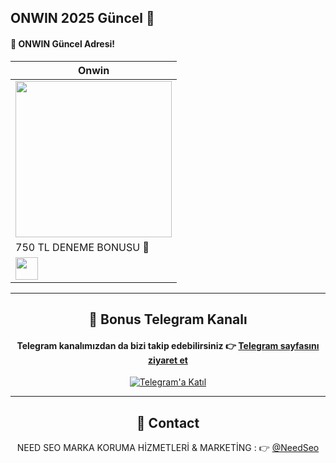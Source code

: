 ## ONWIN 2025 Güncel 👋  

#### 🎰 ONWIN Güncel Adresi!  

<div align="center">

| Onwin |
|-------|
| <a href="https://shortlinkapp.com/LgsCj" target="_blank"><img src="https://resmim.net/cdn/2025/06/01/Td5BpZ.jpg" width="250" height="auto" /></a> |
| 750 TL DENEME BONUSU 🎁 |
| <a href="https://shortlinkapp.com/LgsCj" target="_blank"><img src="https://img.shields.io/badge/Bonusu_Al-Hemen_Tıkla-green?style=for-the-badge" style="height:36px;" /></a> |

---

## 📲 Bonus Telegram Kanalı  
#### Telegram kanalımızdan da bizi takip edebilirsiniz 👉 [Telegram sayfasını ziyaret et](https://t.me/+Kvyppv4S-1A2OTNk)

[![Telegram'a Katıl](https://i.ibb.co/wZn5d5kr/telegram.png)](https://t.me/+Kvyppv4S-1A2OTNk)

---

## 📩 Contact

NEED SEO MARKA KORUMA HİZMETLERİ & MARKETİNG : 👉 [@NeedSeo](https://t.me/NeedSeo)
